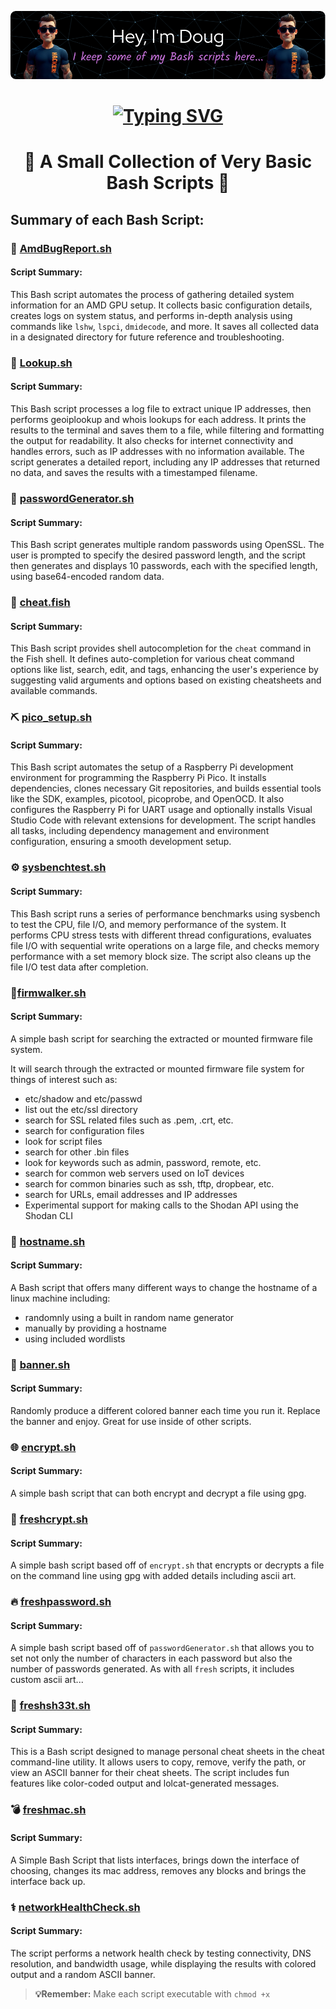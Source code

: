 ![Header](https://github.com/DouglasFreshHabian/Bash_Scripts/blob/main/Graphics/Mr-Fresh-2-github-header-image.png?raw=true)
<h1 align="center"> 
  </h1>
<h1 align="center"> 
<a href="https://git.io/typing-svg"><img src="https://readme-typing-svg.demolab.com?font=Fira+Code&pause=1000&color=F77D00&width=435&lines=Im+a+Linux+Sysadmin+%F0%9F%92%BB;Internet+of+Things+Hacker+%F0%9F%93%B1;%26+Novice+Security+Researcher+%F0%9F%95%B5%EF%B8%8F" alt="Typing SVG" /></a>
<h1 align="center"> 
📜 A Small Collection of Very Basic Bash Scripts 📜
</h1>

## Summary of each Bash Script:

### 🐛 [AmdBugReport.sh](https://github.com/DouglasFreshHabian/Bash_Scripts/blob/main/AmdBugReport.sh)
#### Script Summary:
This Bash script automates the process of gathering detailed system information for an AMD GPU setup. It collects basic configuration details, creates logs on system status, and performs in-depth analysis using commands like `lshw`, `lspci`, `dmidecode`, and more. It saves all collected data in a designated directory for future reference and troubleshooting.

### 🔭 [Lookup.sh](https://github.com/DouglasFreshHabian/Bash_Scripts/blob/main/Lookup.sh)
#### Script Summary:
This Bash script processes a log file to extract unique IP addresses, then performs geoiplookup and whois lookups for each address. It prints the results to the terminal and saves them to a file, while filtering and formatting the output for readability. It also checks for internet connectivity and handles errors, such as IP addresses with no information available. The script generates a detailed report, including any IP addresses that returned no data, and saves the results with a timestamped filename.

### 🔑 [passwordGenerator.sh](https://github.com/DouglasFreshHabian/Bash_Scripts/blob/main/passwordGenerator.sh)
#### Script Summary:
This Bash script generates multiple random passwords using OpenSSL. The user is prompted to specify the desired password length, and the script then generates and displays 10 passwords, each with the specified length, using base64-encoded random data.

### 🐠 [cheat.fish](https://github.com/DouglasFreshHabian/Bash_Scripts/blob/main/cheat.fish)
#### Script Summary:
This Bash script provides shell autocompletion for the `cheat` command in the Fish shell. It defines auto-completion for various cheat command options like list, search, edit, and tags, enhancing the user's experience by suggesting valid arguments and options based on existing cheatsheets and available commands.

### ⛏ [pico_setup.sh](https://github.com/DouglasFreshHabian/Bash_Scripts/blob/main/pico_setup.sh)
#### Script Summary:
This Bash script automates the setup of a Raspberry Pi development environment for programming the Raspberry Pi Pico. It installs dependencies, clones necessary Git repositories, and builds essential tools like the SDK, examples, picotool, picoprobe, and OpenOCD. It also configures the Raspberry Pi for UART usage and optionally installs Visual Studio Code with relevant extensions for development. The script handles all tasks, including dependency management and environment configuration, ensuring a smooth development setup.

### ⚙️ [sysbenchtest.sh](https://github.com/DouglasFreshHabian/Bash_Scripts/blob/main/sysbenchtest.sh)
#### Script Summary:
This Bash script runs a series of performance benchmarks using sysbench to test the CPU, file I/O, and memory performance of the system. It performs CPU stress tests with different thread configurations, evaluates file I/O with sequential write operations on a large file, and checks memory performance with a set memory block size. The script also cleans up the file I/O test data after completion.

### 🚶‍[firmwalker.sh](https://github.com/DouglasFreshHabian/Bash_Scripts/blob/main/firmwalker.sh)
#### Script Summary:
A simple bash  script for searching the extracted or mounted firmware file system.

It will search through the extracted or mounted firmware file system for things of interest such as:

* etc/shadow and etc/passwd
* list out the etc/ssl directory
* search for SSL related files such as .pem, .crt, etc.
* search for configuration files
* look for script files
* search for other .bin files
* look for keywords such as admin, password, remote, etc.
* search for common web servers used on IoT devices
* search for common binaries such as ssh, tftp, dropbear, etc.
* search for URLs, email addresses and IP addresses
* Experimental support for making calls to the Shodan API using the Shodan CLI

### 📛 [hostname.sh](https://github.com/DouglasFreshHabian/Bash_Scripts/blob/main/hostname.sh)
#### Script Summary:
A Bash script that offers many different ways to change the hostname of a linux machine including:

* randomnly using a built in random name generator
* manually by providing a hostname
* using included wordlists

### 🏴 [banner.sh](https://github.com/DouglasFreshHabian/Bash_Scripts/blob/main/banner.sh)
#### Script Summary:
Randomly produce a different colored banner each time you run it. Replace the banner and enjoy. Great for use inside of other scripts.

### 🌐 [encrypt.sh](https://github.com/DouglasFreshHabian/Bash_Scripts/blob/main/encrypt.sh)
#### Script Summary:
A simple bash script that can both encrypt and decrypt a file using gpg.

### 🤵 [freshcrypt.sh](https://github.com/DouglasFreshHabian/Bash_Scripts/blob/main/freshscrypt.sh)
#### Script Summary:
A simple bash script based off of `encrypt.sh` that encrypts or decrypts a file on the command line using gpg with added details including ascii art.

### 🔥 [freshpassword.sh](https://github.com/DouglasFreshHabian/Bash_Scripts/blob/main/freshpassword.sh)
#### Script Summary:
A simple bash script based off of `passwordGenerator.sh` that allows you to set not only the number of characters in each password but also the number of passwords
generated. As with all `fresh` scripts, it includes custom ascii art...

### 🚀 [freshsh33t.sh](https://github.com/DouglasFreshHabian/Bash_Scripts/blob/main/freshsh33t.sh)
#### Script Summary:
This is a Bash script designed to manage personal cheat sheets in the cheat command-line utility. It allows users to copy, remove, verify the path, or view an ASCII banner for their cheat sheets. The script includes fun features like color-coded output and lolcat-generated messages.

### 💣 [freshmac.sh](https://github.com/DouglasFreshHabian/Bash_Scripts/blob/main/freshmac.sh)
#### Script Summary:
A Simple Bash Script that lists interfaces, brings down the interface of choosing, changes its mac address, removes any blocks and brings the interface back up.

### ⚕ [networkHealthCheck.sh](https://github.com/DouglasFreshHabian/Bash_Scripts/blob/main/networkHealthCheck.sh)
#### Script Summary:
The script performs a network health check by testing connectivity, DNS resolution, and bandwidth usage, while displaying the results with colored output and a random ASCII banner.

>**💡Remember:**
> Make each script executable with `chmod +x` 



<!-- Someone has been coming into my github repo and even viewed my recovery codes. I have been seeing small changes being made on my pages, since I have the originals. Please stop. If you catch you, you will be in trouble. Nobody is above the law -->

<!-- 
 _____              _       _____                        _          
|  ___| __ ___  ___| |__   |  ___|__  _ __ ___ _ __  ___(_) ___ ___ 
| |_ | '__/ _ \/ __| '_ \  | |_ / _ \| '__/ _ \ '_ \/ __| |/ __/ __|
|  _|| | |  __/\__ \ | | | |  _| (_) | | |  __/ | | \__ \ | (__\__ \
|_|  |_|  \___||___/_| |_| |_|  \___/|_|  \___|_| |_|___/_|\___|___/
        dfresh@tutanota.com Fresh Forensics, LLC 2025 -->
